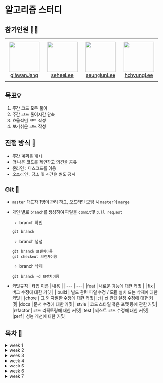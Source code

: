 # 알고리즘 스터디

## 참가인원 🙋‍♂️

<table>
    <tr height="140px">
        <td align="center" width="130px">
            <a href="https://github.com/gihwanJang"><img height="100px" width="100px" src="https://avatars.githubusercontent.com/u/90659997?s=96&v=4"/></a>
            <br />
            <a href="https://github.com/gihwanJang">gihwanJang</a>
        </td>
        <td align="center" width="130px">
            <a href="https://github.com/2-say"><img height="100px" width="100px" src="https://avatars.githubusercontent.com/u/91319157?v=4"/></a>
            <br />
            <a href="https://github.com/2-say">seheeLee</a>
        </td>
        <td align="center" width="130px">
            <a href="https://github.com/1eeSJ"><img height="100px" width="100px" src="https://avatars.githubusercontent.com/u/91321632?s=80&v=4"/></a>
            <br />
            <a href="https://github.com/1eeSJ">seungjunLee</a>
        </td>
        <td align="center" width="130px">
            <a href="https://github.com/leedohyung28"><img height="100px" width="100px" src="https://avatars.githubusercontent.com/u/91038179?s=30&v=4"/></a>
            <br />
            <a href="https://github.com/leedohyung28">hohyungLee</a>
        </td>
    </tr>
</table>

## 목표💡

1. 주간 코드 모두 풀이
2. 주간 코드 풀이시간 단축
3. 효율적인 코드 작성
4. 보기쉬운 코드 작성

## 진행 방식 🎲
- 주간 계획을 개시
- 더 나은 코드를 제안하고 의견을 공유
- 온라인 : 디스코드를 이용
- 오프라인 : 장소 및 시간을 별도 공지

## Git 🌱

- `master` 대표자 1명이 관리 하고, 오프라인 모임 시 `master`이 `merge`

-  개인 별로 `branch`를 생성하여 파일을 `commit`및 `pull request`

    - branch 확인
    ```
    git branch
    ```
    - branch 생성
    ```
    git branch 브랜치이름
    git checkout 브랜치이름
    ```
    - branch 삭제
    ```
    git branch -d 브랜치이름
    ```

- 커밋규칙
    | 타입 이름 | 내용 |
    | --- | --- |
    |feat | 새로운 기능에 대한 커밋 |
    | fix | 버그 수정에 대한 커밋 |
    | build | 빌드 관련 파일 수정 / 모듈 설치 또는 삭제에 대한 커밋 |
    |chore | 그 외 자잘한 수정에 대한 커밋|
    |ci | ci 관련 설정 수정에 대한 커밋|
    |docs | 문서 수정에 대한 커밋|
    |style | 코드 스타일 혹은 포맷 등에 관한 커밋|
    |refactor | 코드 리팩토링에 대한 커밋|
    |test | 테스트 코드 수정에 대한 커밋|
    |perf | 성능 개선에 대한 커밋|


## 목차 🔎
<details> <summary>week 1</summary>
    - Baekjoon 4963<br>  
    - Baekjoon 17204<br>  
    - Baekjoon 10775<br>  
    - Baekjoon 30046<br>  
    - Baekjoon 1557<br>  
    - Baekjoon 1139<br>  
    - Baekjoon 30189<br>  
</details>
<details> <summary>week 2</summary>
    - Baekjoon 30017<br> 
    - Baekjoon 30018<br> 
    - Baekjoon 30019<br> 
    - Baekjoon 30020<br> 
    - Baekjoon 30021<br> 
</details>
<details> <summary>week 3</summary>
    - Baekjoon 15953<br> 
    - Baekjoon 15954<br> 
    - Baekjoon 15955<br> 
    - Baekjoon 15956<br> 
    - Baekjoon 15957<br> 
    - Baekjoon 15958<br> 
</details>
<details> <summary>week 4</summary>
    - Baekjoon 30022<br> 
    - Baekjoon 30023<br> 
    - Baekjoon 30030<br> 
    - Baekjoon 30031<br> 
    - Baekjoon 30032<br> 
</details>
<details> <summary>week 5</summary>
    - Baekjoon 1377<br> 
    - Baekjoon 11286<br> 
    - Baekjoon 14503<br> 
    - Baekjoon 20631<br> 
    - Programmers 구명보트<br> 
</details>
<details> <summary>week 6</summary>
    - Baekjoon 28289<br> 
    - Baekjoon 28290<br> 
    - Baekjoon 28291<br> 
    - Baekjoon 28292<br> 
    - Baekjoon 28293<br> 
    - Baekjoon 28294<br> 
</details>
<details> <summary>week 7</summary>
    - SWExportAcademy 1206<br> 
    - SWExportAcademy 1244<br> 
    - SWExportAcademy 1249<br> 
    - SWExportAcademy 1208<br> 
    - SWExportAcademy 3752<br> 
    - SWExportAcademy 2819<br> 
    - SWExportAcademy 2806<br>
    - SWExportAcademy 2805<br>
    - SWExportAcademy 1210<br>
    - SWExportAcademy 1289<br>
</details>
